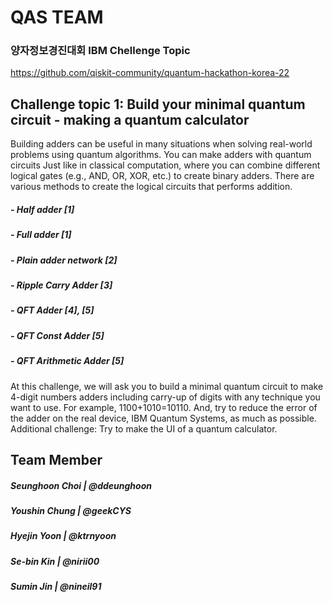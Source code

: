# QAS TEAM

### 양자정보경진대회 IBM Chellenge Topic
https://github.com/qiskit-community/quantum-hackathon-korea-22

## Challenge topic 1: Build your minimal quantum circuit - making a quantum calculator

Building adders can be useful in many situations when solving real-world problems 
using quantum algorithms. You can make adders with quantum circuits Just like in 
classical computation, where you can combine different logical gates (e.g., AND, OR, 
XOR, etc.) to create binary adders. There are various methods to create the logical 
circuits that performs addition. 

##### - Half adder [1] 
##### - Full adder [1]
##### - Plain adder network [2]
##### - Ripple Carry Adder [3] 
##### - QFT Adder [4], [5]
##### - QFT Const Adder [5]
##### - QFT Arithmetic Adder [5]

At this challenge, we will ask you to build a minimal quantum circuit to make 4-digit 
numbers adders including carry-up of digits with any technique you want to use. For 
example, 1100+1010=10110. And, try to reduce the error of the adder on the real 
device, IBM Quantum Systems, as much as possible. 
Additional challenge: Try to make the UI of a quantum calculator.


## Team Member
##### Seunghoon Choi | @ddeunghoon
##### Youshin Chung | @geekCYS
##### Hyejin Yoon | @ktrnyoon
##### Se-bin Kin | @nirii00
##### Sumin Jin | @nineil91
